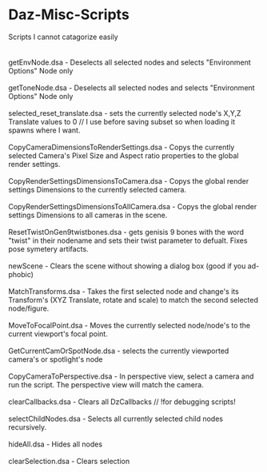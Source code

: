 # Daz-Misc-Scripts
Scripts I cannot catagorize easily<br>
<br>
<br>
getEnvNode.dsa - Deselects all selected nodes and selects "Environment Options" Node only<br>
<br>
getToneNode.dsa - Deselects all selected nodes and selects "Environment Options" Node only<br>
<br>
selected_reset_translate.dsa - sets the currently selected node's X,Y,Z Translate values to 0 // I use before saving subset so when loading it spawns where I want.<br>
<br>
CopyCameraDimensionsToRenderSettings.dsa - Copys the currently selected Camera's Pixel Size and Aspect ratio properties to the global render settings.<br>
<br>
CopyRenderSettingsDimensionsToCamera.dsa - Copys the global render settings Dimensions to the currently selected camera.<br>
<br>
CopyRenderSettingsDimensionsToAllCamera.dsa - Copys the global render settings Dimensions to all cameras in the scene.<br>
<br>
ResetTwistOnGen9twistbones.dsa - gets genisis 9 bones with the word "twist" in their nodename and sets their twist parameter to defualt. Fixes pose symetery artifacts.<br>
<br>
newScene - Clears the scene without showing a dialog box (good if you ad-phobic)<br>
<br>
MatchTransforms.dsa - Takes the first selected node and change's its Transform's (XYZ Translate, rotate and scale) to match the second selected node/figure.<br>
<br>
MoveToFocalPoint.dsa - Moves the currently selected node/node's to the current viewport's focal point.<br>
<br>
GetCurrentCamOrSpotNode.dsa - selects the currently viewported camera's or spotlight's node<br>
<br>
CopyCameraToPerspective.dsa - In perspective view, select a camera and run the script. The perspective view will match the camera.<br>
<br>
clearCallbacks.dsa - Clears all DzCallbacks // !for debugging scripts!<br>
<br>
selectChildNodes.dsa - Selects all currently selected child nodes recursively.<br>
<br>
hideAll.dsa - Hides all nodes<br>
<br>
clearSelection.dsa - Clears selection<br>
<br>